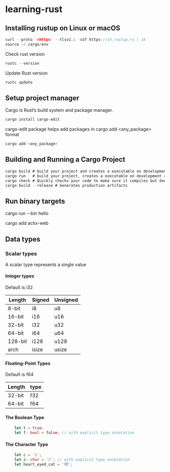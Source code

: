 # learning-rust

## Installing rustup on Linux or macOS
``` rust
curl --proto '=https' --tlsv1.2 -sSf https://sh.rustup.rs | sh
source ~/.cargo/env
```

Check rust version
``` rust
rustc --version
```

Update Rust version
``` rust
rustc update
```

## Setup project manager
Cargo is Rust’s build system and package manager.

```rust
cargo install cargo-edit
```

cargo-edit package helps add packages in cargo add <any_package> format

```rust
cargo add <any_package>
```

## Building and Running a Cargo Project

```rust
cargo build # build your project and creates a executable on development
cargo run   # build your project, creates a executable on development and run code
cargo check # Quickly checks your code to make sure it compiles but doesn’t produce an executable
cargo build --release # Generates production artifacts
```

## Run  binary targets
cargo run --bin hello


cargo add actix-web


## Data types 

### Scalar types
A scalar type represents a single value

#### Integer types
Default is i32

| Length   | Signed | Unsigned |
| -------- | ------ | -------- |
| 8-bit    | i8     | u8       |
| 16-bit   | i16    | u16      |
| 32-bit   | i32    | u32      |
| 64-bit   | i64    | u64      |
| 128-bit  | i128   | u128     |
| arch     | isize  | usize    |

#### Floating-Point Types
Default is f64

| Length   | type |
| -------- | ------ |
| 32-bit   | f32    |
| 64-bit   | f64    |

#### The Boolean Type
```rust
    let t = true;
    let f: bool = false; // with explicit type annotation
```

#### The Character Type
```rust
    let c = 'z';
    let z: char = 'ℤ'; // with explicit type annotation
    let heart_eyed_cat = '😻';
```